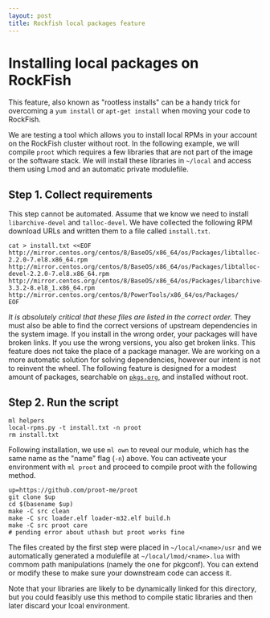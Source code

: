 ```yaml
---
layout: post
title: Rockfish local packages feature
---
```


# Installing local packages on RockFish

This feature, also known as "rootless installs" can be a handy trick for overcoming a `yum install` or `apt-get install` when moving your code to RockFish.

We are testing a tool which allows you to install local RPMs in your account on the RockFish cluster without root. In the following example, we will compile `proot` which requires a few libraries that are not part of the image or the software stack. We will install these libraries in `~/local` and access them using Lmod and an automatic private modulefile.

## Step 1. Collect requirements

This step cannot be automated. Assume that we know we need to install `libarchive-devel` and `talloc-devel`. We have collected the following RPM download URLs and written them to a file called `install.txt`.

~~~
cat > install.txt <<EOF
http://mirror.centos.org/centos/8/BaseOS/x86_64/os/Packages/libtalloc-2.2.0-7.el8.x86_64.rpm
http://mirror.centos.org/centos/8/BaseOS/x86_64/os/Packages/libtalloc-devel-2.2.0-7.el8.x86_64.rpm
http://mirror.centos.org/centos/8/BaseOS/x86_64/os/Packages/libarchive-3.3.2-8.el8_1.x86_64.rpm
http://mirror.centos.org/centos/8/PowerTools/x86_64/os/Packages/
EOF
~~~

*It is absolutely critical that these files are listed in the correct order.* They must also be able to find the correct versions of upstream dependencies in the system image. If you install in the wrong order, your packages will have broken links. If you use the wrong versions, you also get broken links. This feature does not take the place of a package manager. We are working on a more automatic solution for solving dependencies, however our intent is not to reinvent the wheel. The following feature is designed for a modest amount of packages, searchable on [`pkgs.org`](https://pkgs.org/), and installed without root.

## Step 2. Run the script

~~~
ml helpers
local-rpms.py -t install.txt -n proot
rm install.txt
~~~

Following installation, we use `ml own` to reveal our module, which has the same name as the "name" flag (`-n`) above. You can activeate your environment with `ml proot` and proceed to compile proot with the following method.

~~~
up=https://github.com/proot-me/proot
git clone $up
cd $(basename $up)
make -C src clean
make -C src loader.elf loader-m32.elf build.h
make -C src proot care
# pending error about uthash but proot works fine
~~~

The files created by the first step were placed in `~/local/<name>/usr` and we automatically generated a modulefile at `~/local/lmod/<name>.lua` with commom path manipulations (namely the one for pkgconf). You can extend or modify these to make sure your downstream code can access it.

Note that your libraries are likely to be dynamically linked for this directory, but you could feasibly use this method to compile static libraries and then later discard your lcoal environment.
